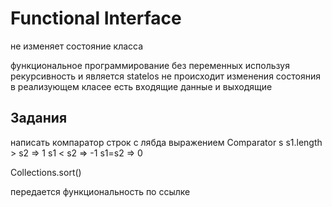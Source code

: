 # Functional Interface
не изменяет состояние класса

функциональное программирование без переменных используя рекурсивность и является statelos
не происходит изменения состояния в реализующем класее
есть входящие данные и выходящие


## Задания
написать компаратор строк с лябда выражением
Comparator<String> s
s1.length > s2 => 1
s1 < s2 => -1
s1=s2 => 0


Collections.sort()

передается функциональность по ссылке


